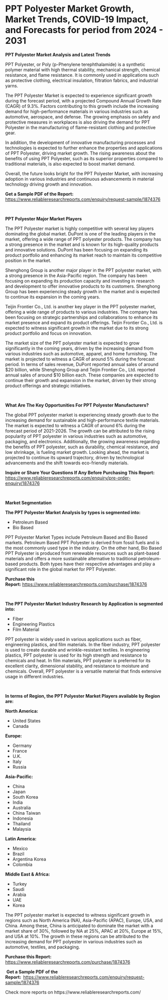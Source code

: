 <p><h1>PPT Polyester Market Growth, Market Trends, COVID-19 Impact, and Forecasts for period from 2024 - 2031</h1></p><p><strong>PPT Polyester Market Analysis and Latest Trends</strong></p>
<p><p>PPT Polyester, or Poly (p-Phenylene terephthalamide) is a synthetic polymer material with high thermal stability, mechanical strength, chemical resistance, and flame resistance. It is commonly used in applications such as protective clothing, electrical insulation, filtration fabrics, and industrial yarns.</p><p>The PPT Polyester Market is expected to experience significant growth during the forecast period, with a projected Compound Annual Growth Rate (CAGR) of 9.3%. Factors contributing to this growth include the increasing demand for high-performance materials in various industries such as automotive, aerospace, and defense. The growing emphasis on safety and protective measures in workplaces is also driving the demand for PPT Polyester in the manufacturing of flame-resistant clothing and protective gear.</p><p>In addition, the development of innovative manufacturing processes and technologies is expected to further enhance the properties and applications of PPT Polyester, driving market growth. The rising awareness about the benefits of using PPT Polyester, such as its superior properties compared to traditional materials, is also expected to boost market demand.</p><p>Overall, the future looks bright for the PPT Polyester Market, with increasing adoption in various industries and continuous advancements in material technology driving growth and innovation.</p></p>
<p><strong>Get a Sample PDF of the Report:&nbsp;</strong> <a href="https://www.reliableresearchreports.com/enquiry/request-sample/1874376">https://www.reliableresearchreports.com/enquiry/request-sample/1874376</a></p>
<p>&nbsp;</p>
<p><strong>PPT Polyester Major Market Players</strong></p>
<p><p>The PPT Polyester market is highly competitive with several key players dominating the global market. DuPont is one of the leading players in the market, offering a wide range of PPT polyester products. The company has a strong presence in the market and is known for its high-quality products and innovative solutions. DuPont has been focusing on expanding its product portfolio and enhancing its market reach to maintain its competitive position in the market.</p><p>Shenghong Group is another major player in the PPT polyester market, with a strong presence in the Asia-Pacific region. The company has been focusing on expanding its production capacity and investing in research and development to offer innovative products to its customers. Shenghong Group has been experiencing steady growth in the market and is expected to continue its expansion in the coming years.</p><p>Teijin Frontier Co., Ltd. is another key player in the PPT polyester market, offering a wide range of products to various industries. The company has been focusing on strategic partnerships and collaborations to enhance its market presence and expand its product offerings. Teijin Frontier Co., Ltd. is expected to witness significant growth in the market due to its strong product portfolio and focus on innovation.</p><p>The market size of the PPT polyester market is expected to grow significantly in the coming years, driven by the increasing demand from various industries such as automotive, apparel, and home furnishing. The market is projected to witness a CAGR of around 5% during the forecast period. In terms of sales revenue, DuPont reported annual sales of around $20 billion, while Shenghong Group and Teijin Frontier Co., Ltd. reported annual sales of around $10 billion each. These companies are expected to continue their growth and expansion in the market, driven by their strong product offerings and strategic initiatives.</p></p>
<p>&nbsp;</p>
<p><strong>What Are The Key Opportunities For PPT Polyester Manufacturers?</strong></p>
<p><p>The global PPT polyester market is experiencing steady growth due to the increasing demand for sustainable and high-performance textile materials. The market is expected to witness a CAGR of around 6% during the forecast period of 2021-2026. The growth can be attributed to the rising popularity of PPT polyester in various industries such as automotive, packaging, and electronics. Additionally, the growing awareness regarding the benefits of PPT polyester, such as durability, chemical resistance, and low shrinkage, is fueling market growth. Looking ahead, the market is projected to continue its upward trajectory, driven by technological advancements and the shift towards eco-friendly materials.</p></p>
<p><strong>Inquire or Share Your Questions If Any Before Purchasing This Report:</strong> <a href="https://www.reliableresearchreports.com/enquiry/pre-order-enquiry/1874376">https://www.reliableresearchreports.com/enquiry/pre-order-enquiry/1874376</a></p>
<p>&nbsp;</p>
<p><strong>Market Segmentation</strong></p>
<p><strong>The PPT Polyester Market Analysis by types is segmented into:</strong></p>
<p><ul><li>Petroleum Based</li><li>Bio Based</li></ul></p>
<p><p>PPT Polyester Market Types include Petroleum Based and Bio Based markets. Petroleum Based PPT Polyester is derived from fossil fuels and is the most commonly used type in the industry. On the other hand, Bio Based PPT Polyester is produced from renewable resources such as plant-based materials and offers a more sustainable alternative to traditional petroleum-based products. Both types have their respective advantages and play a significant role in the global market for PPT Polyester.</p></p>
<p><strong>Purchase this Report:&nbsp;</strong><a href="https://www.reliableresearchreports.com/purchase/1874376">https://www.reliableresearchreports.com/purchase/1874376</a></p>
<p>&nbsp;</p>
<p><strong>The PPT Polyester Market Industry Research by Application is segmented into:</strong></p>
<p><ul><li>Fiber</li><li>Engineering Plastics</li><li>Film Material</li></ul></p>
<p><p>PPT polyester is widely used in various applications such as fiber, engineering plastics, and film materials. In the fiber industry, PPT polyester is used to create durable and wrinkle-resistant textiles. In engineering plastics, PPT polyester is used for its high strength and resistance to chemicals and heat. In film materials, PPT polyester is preferred for its excellent clarity, dimensional stability, and resistance to moisture and chemicals. Overall, PPT polyester is a versatile material that finds extensive usage in different industries.</p></p>
<p>&nbsp;</p>
<p><strong>In terms of Region, the PPT Polyester Market Players available by Region are:</strong></p>
<p>
    <p> <strong> North America: </strong>
        <ul>
            <li>United States</li>
            <li>Canada</li>
        </ul>
        </p> 
    <p> <strong> Europe: </strong>
        <ul>
            <li>Germany</li>
            <li>France</li>
            <li>U.K.</li>
            <li>Italy</li>
            <li>Russia</li>
        </ul>
        </p> 
    <p> <strong> Asia-Pacific: </strong>
        <ul>
            <li>China</li>
            <li>Japan</li>
            <li>South Korea</li>
            <li>India</li>
            <li>Australia</li>
            <li>China Taiwan</li>
            <li>Indonesia</li>
            <li>Thailand</li>
            <li>Malaysia</li>
        </ul>
        </p> 
    <p> <strong> Latin America: </strong>
        <ul>
            <li>Mexico</li>
            <li>Brazil</li>
            <li>Argentina Korea</li>
            <li>Colombia</li>
        </ul>
        </p> 
    <p> <strong> Middle East & Africa: </strong>
        <ul>
            <li>Turkey</li>
            <li>Saudi</li>
            <li>Arabia</li>
            <li>UAE</li>
            <li>Korea</li>
        </ul>
    </p>
    </p>
<p><p>The PPT polyester market is expected to witness significant growth in regions such as North America (NA), Asia-Pacific (APAC), Europe, USA, and China. Among these, China is anticipated to dominate the market with a market share of 30%, followed by NA at 25%, APAC at 20%, Europe at 15%, and USA at 10%. The growth in these regions can be attributed to the increasing demand for PPT polyester in various industries such as automotive, textiles, and packaging.</p></p>
<p><strong>Purchase this Report: </strong><a href="https://www.reliableresearchreports.com/purchase/1874376">https://www.reliableresearchreports.com/purchase/1874376</a></p>
<p>&nbsp;<strong>Get a Sample PDF of the Report:&nbsp;&nbsp;</strong><a href="https://www.reliableresearchreports.com/enquiry/request-sample/1874376">https://www.reliableresearchreports.com/enquiry/request-sample/1874376</a></p>
<p><strong></strong></p>
<p>Check more reports on https://www.reliableresearchreports.com/</p>